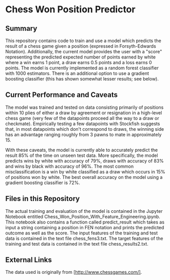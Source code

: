 # Chess Won Position Predictor

## Summary
This repository contains code to train and use a model which predicts the result of a chess game given a position 
(expressed in Forsyth-Edwards Notation). Additionally, the current model provides the user with a "score" representing
the predicted expected number of points earned by white where a win earns 1 point, a draw earns 0.5 points and a loss earns 0 points.
The model is currently implemented as a random forest classifier with 1000 estimators. There is an additional option to use a 
gradient boosting classifier (this has shown somewhat lesser results; see below).

## Current Performance and Caveats
The model was trained and tested on data consisting primarily of positions within 10 plies of either a draw by agreement or resignation
in a high-level chess game (very few of the datapoints proceed all the way to a draw or checkmate). Empirically testing a few datapoints
with Stockfish suggests that, in most datapoints which don't correspond to draws, the winning side has an advantage ranging roughly from 3 
pawns to mate in approximately 15.

With these caveats, the model is currently able to accurately predict the result 85% of the time on unseen test data. More specifically, 
the model predicts wins by white with accuracy of 79%, draws with accuracy of 83% and wins by black with accuracy of 96%. The most common
misclassification is a win by white classified as a draw which occurs in 15% of positions won by white. The best overall accuracy on the
model using a gradient boosting classifier is 72%.

## Files in this Repository
The actual training and evaluation of the model is contained in the Jupyter Notebook entitled 
Chess_Won_Position_With_Feature_Engineering.ipynb. This notebook also contains a function called predict_result which takes as input a 
string containing a position in FEN notation and prints the predicted outcome as well as the score. The input features of the training and 
test data is contained in the text file chess_fens3.txt. The target features of the training and test data is contained in the text file 
chess_results2.txt. 

## External Links
The data used is originally from [http://www.chessgames.com/].

